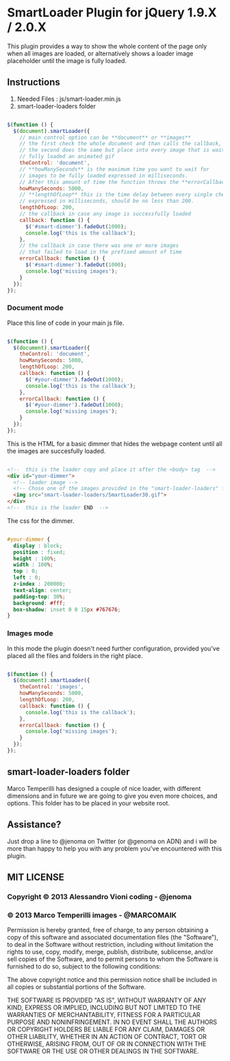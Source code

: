 # SmartLoader Plugin for jQuery 1.9.X / 2.0.X

This plugin provides a way to show the whole content of the page only when all images are loaded, or alternatively shows a loader image placeholder until the image is fully loaded.

## Instructions

1. Needed Files : js/smart-loader.min.js
2. smart-loader-loaders folder

```javascript

$(function () {
  $(document).smartLoader({
    // main control option can be **document** or **images**
    // the first check the whole document and than calls the callback,
    // the second does the same but place into every image that is waiting to be
    // fully loaded an animated gif
    theControl: 'document',
    // **howManySeconds** is the maximum time you want to wait for
    // images to be fully loaded expressed in milliseconds.
    // After this amount of time the function throws the **errorCallback**
    howManySeconds: 5000,
    // **lengthOfLoop** this is the time delay between every single check loop,
    // expressed in milliseconds, should be no less than 200.
    lengthOfLoop: 200,
    // the callback in case any image is successfully loaded
    callback: function () {
      $('#smart-dimmer').fadeOut(1000);
      console.log('this is the callback');
    },
    // the callback in case there was one or more images
    // that failed to load in the prefixed amount of time
    errorCallback: function () {
      $('#smart-dimmer').fadeOut(1000);
      console.log('missing images');
    }
  });
});
```

### Document mode

Place this line of code in your main js file.

```javascript

$(function () {
  $(document).smartLoader({
    theControl: 'document',
    howManySeconds: 5000,
    lengthOfLoop: 200,
    callback: function () {
      $('#your-dimmer').fadeOut(1000);
      console.log('this is the callback');
    },
    errorCallback: function () {
      $('#your-dimmer').fadeOut(1000);
      console.log('missing images');
    }
  });
});
```

This is the HTML for a basic dimmer that hides the webpage content until all the images are succesfully loaded.

```html

<!--  this is the loader copy and place it after the <body> tag  -->
<div id="your-dimmer">
  <!-- loader image -->
  <!-- Chose one of the images provided in the "smart-loader-loaders" folder  -->
  <img src="smart-loader-loaders/SmartLoader30.gif">
</div>
<!--  this is the loader END  -->
```

The css for the dimmer.

```css

#your-dimmer {
  display : block;
  position : fixed;
  height : 100%;
  width : 100%;
  top : 0;
  left : 0;
  z-index : 200000;
  text-align: center;
  padding-top: 30%;
  background: #fff;
  box-shadow: inset 0 0 15px #767676;
}
```

### Images mode

In this mode the plugin doesn't need further configuration, provided you've placed all the files and folders in the right place.

```javascript

$(function () {
  $(document).smartLoader({
    theControl: 'images',
    howManySeconds: 5000,
    lengthOfLoop: 200,
    callback: function () {
      console.log('this is the callback');
    },
    errorCallback: function () {
      console.log('missing images');
    }
  });
});
```

## smart-loader-loaders folder

Marco Temperilli has designed a couple of nice loader, with different dimensions and in future we are going to give you even more choices, and
options. This folder has to be placed in your website root.


## Assistance?

Just drop a line to @jenoma on Twitter (or @genoma on ADN) and i will be more than happy to help you with any problem you've encountered with this
plugin.

## MIT LICENSE

### Copyright © 2013 Alessandro Vioni coding - @jenoma
###           © 2013 Marco Temperilli images - @MARCOMAIK

Permission is hereby granted, free of charge, to any person obtaining a copy of this software and associated documentation files (the "Software"), to deal in the Software without restriction, including without limitation the rights to use, copy, modify, merge, publish, distribute, sublicense, and/or sell copies of the Software, and to permit persons to whom the Software is furnished to do so, subject to the following conditions:

The above copyright notice and this permission notice shall be included in all copies or substantial portions of the Software.

THE SOFTWARE IS PROVIDED "AS IS", WITHOUT WARRANTY OF ANY KIND, EXPRESS OR IMPLIED, INCLUDING BUT NOT LIMITED TO THE WARRANTIES OF MERCHANTABILITY, FITNESS FOR A PARTICULAR PURPOSE AND NONINFRINGEMENT. IN NO EVENT SHALL THE AUTHORS OR COPYRIGHT HOLDERS BE LIABLE FOR ANY CLAIM, DAMAGES OR OTHER LIABILITY, WHETHER IN AN ACTION OF CONTRACT, TORT OR OTHERWISE, ARISING FROM, OUT OF OR IN CONNECTION WITH THE SOFTWARE OR THE USE OR OTHER DEALINGS IN THE SOFTWARE.
